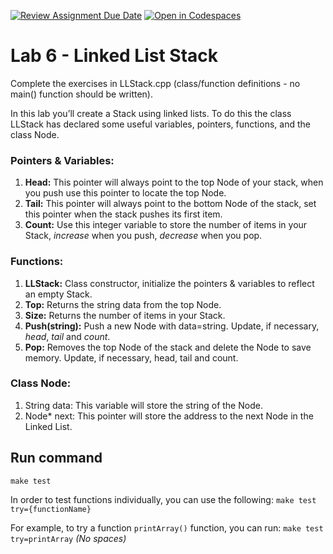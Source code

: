 [![Review Assignment Due Date](https://classroom.github.com/assets/deadline-readme-button-22041afd0340ce965d47ae6ef1cefeee28c7c493a6346c4f15d667ab976d596c.svg)](https://classroom.github.com/a/ZmMA4fk6)
[![Open in Codespaces](https://classroom.github.com/assets/launch-codespace-2972f46106e565e64193e422d61a12cf1da4916b45550586e14ef0a7c637dd04.svg)](https://classroom.github.com/open-in-codespaces?assignment_repo_id=21168998)
# Lab 6 - Linked List Stack
Complete the exercises in LLStack.cpp (class/function definitions - no main() function should be written).

In this lab you’ll create a Stack using linked lists. To do this the class LLStack has declared some useful variables, pointers, functions, and the class Node.

### Pointers & Variables:
1.	**Head:** This pointer will always point to the top Node of your stack, when you push use this pointer to locate the top Node.
2.	**Tail:**  This pointer will always point to the bottom Node of the stack, set this pointer when the stack pushes its first item.
3.	**Count:** Use this integer variable to store the number of items in your Stack, *increase* when you push, *decrease* when you pop.

### Functions:
1.	**LLStack:** Class constructor, initialize the pointers & variables to reflect an empty Stack.
2.	**Top:** Returns the string data from the top Node.
3.	**Size:** Returns the number of items in your Stack.
4.	**Push(string):** Push a new Node with data=string. Update, if necessary, *head*, *tail* and *count*.
5.	**Pop:** Removes the top Node of the stack and delete the Node to save memory. Update, if necessary, head, tail and count.

### Class Node:
1.	String data: This variable will store the string of the Node.
2.	Node* next: This pointer will store the address to the next Node in the Linked List.


## Run command
`make test`

In order to test functions individually, you can use the following:
`make test try={functionName}`

For example, to try a function `printArray()` function, you can run:
`make test try=printArray` *(No spaces)*
